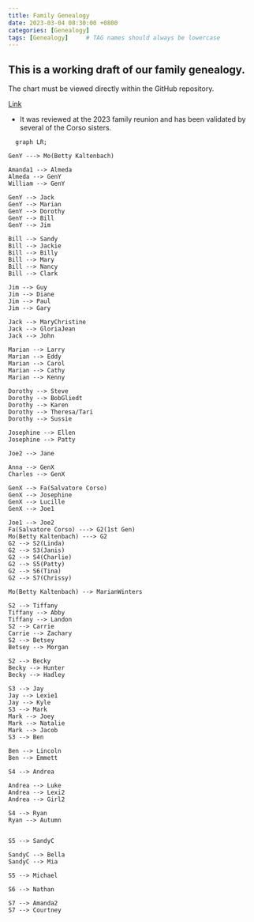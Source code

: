 ```yaml
---
title: Family Genealogy
date: 2023-03-04 08:30:00 +0800
categories: [Genealogy]
tags: [Genealogy]     # TAG names should always be lowercase
---
```


## This is a working draft of our family genealogy. 

The chart must be viewed directly within the GitHub repository.

[Link](https://github.com/corsokalte/corsokalte.github.io/blob/main/_posts/2023-03-04-Family%20Genealogy.md)

* It was reviewed at the 2023 family reunion and has been validated by several of the Corso sisters. 
  
```mermaid
  graph LR;

GenY ---> Mo(Betty Kaltenbach) 

Amanda1 --> Almeda
Almeda --> GenY
William --> GenY

GenY --> Jack
GenY --> Marian
GenY --> Dorothy
GenY --> Bill
GenY --> Jim

Bill --> Sandy
Bill --> Jackie
Bill --> Billy
Bill --> Mary
Bill --> Nancy
Bill --> Clark

Jim --> Guy
Jim --> Diane
Jim --> Paul
Jim --> Gary

Jack --> MaryChristine
Jack --> GloriaJean
Jack --> John

Marian --> Larry
Marian --> Eddy
Marian --> Carol
Marian --> Cathy
Marian --> Kenny

Dorothy --> Steve
Dorothy --> BobGliedt
Dorothy --> Karen
Dorothy --> Theresa/Tari
Dorothy --> Sussie

Josephine --> Ellen
Josephine --> Patty

Joe2 --> Jane

Anna --> GenX
Charles --> GenX

GenX --> Fa(Salvatore Corso)
GenX --> Josephine 
GenX --> Lucille
GenX --> Joe1

Joe1 --> Joe2
Fa(Salvatore Corso) ---> G2(1st Gen)
Mo(Betty Kaltenbach) ---> G2
G2 --> S2(Linda)
G2 --> S3(Janis)
G2 --> S4(Charlie)
G2 --> S5(Patty)
G2 --> S6(Tina)
G2 --> S7(Chrissy)

Mo(Betty Kaltenbach) --> MarianWinters

S2 --> Tiffany
Tiffany --> Abby
Tiffany --> Landon
S2 --> Carrie
Carrie --> Zachary
S2 --> Betsey
Betsey --> Morgan

S2 --> Becky
Becky --> Hunter
Becky --> Hadley

S3 --> Jay
Jay --> Lexie1
Jay --> Kyle
S3 --> Mark
Mark --> Joey
Mark --> Natalie
Mark --> Jacob
S3 --> Ben

Ben --> Lincoln
Ben --> Emmett

S4 --> Andrea

Andrea --> Luke
Andrea --> Lexi2
Andrea --> Girl2

S4 --> Ryan
Ryan --> Autumn


S5 --> SandyC

SandyC --> Bella
SandyC --> Mia

S5 --> Michael

S6 --> Nathan

S7 --> Amanda2
S7 --> Courtney

```
